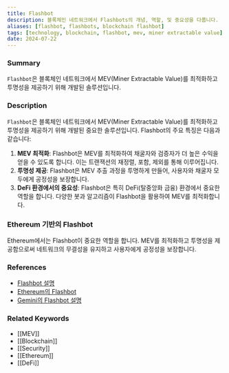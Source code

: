 ```yaml
---
title: Flashbot
description: 블록체인 네트워크에서 Flashbots의 개념, 역할, 및 중요성을 다룹니다.
aliases: [flashbot, flashbots, blockchain flashbot]
tags: [technology, blockchain, flashbot, mev, miner extractable value]
date: 2024-07-22
---
```

### Summary

`Flashbot`은 블록체인 네트워크에서 MEV(Miner Extractable Value)를 최적화하고 투명성을 제공하기 위해 개발된 솔루션입니다.

### Description

`Flashbot`은 블록체인 네트워크에서 MEV(Miner Extractable Value)를 최적화하고 투명성을 제공하기 위해 개발된 중요한 솔루션입니다. Flashbot의 주요 특징은 다음과 같습니다:

1. **MEV 최적화**: Flashbot은 MEV를 최적화하여 채굴자와 검증자가 더 높은 수익을 얻을 수 있도록 합니다. 이는 트랜잭션의 재정렬, 포함, 제외를 통해 이루어집니다.
2. **투명성 제공**: Flashbot은 MEV 추출 과정을 투명하게 만들어, 사용자와 채굴자 모두에게 공정성을 보장합니다.
3. **DeFi 환경에서의 중요성**: Flashbot은 특히 DeFi(탈중앙화 금융) 환경에서 중요한 역할을 합니다. 다양한 봇과 알고리즘이 Flashbot을 활용하여 MEV를 최적화합니다.

### Ethereum 기반의 Flashbot

Ethereum에서는 Flashbot이 중요한 역할을 합니다. MEV를 최적화하고 투명성을 제공함으로써 네트워크의 무결성을 유지하고 사용자에게 공정성을 보장합니다.

### References

- [Flashbot 설명](https://en.wikipedia.org/wiki/Flashbot)
- [Ethereum의 Flashbot](https://ethereum.org/en/glossary/#flashbot)
- [Gemini의 Flashbot 설명](https://www.gemini.com/cryptopedia/search?query=flashbot)

### Related Keywords

- [[MEV]]
- [[Blockchain]]
- [[Security]]
- [[Ethereum]]
- [[DeFi]]
